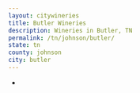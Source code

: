 ```yaml
---
layout: citywineries
title: Butler Wineries
description: Wineries in Butler, TN
permalink: /tn/johnson/butler/
state: tn
county: johnson
city: butler
---
```

-
